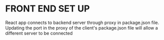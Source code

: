 # FRONT END SET UP

React app connects to backend server through proxy in package.json file. Updating the port in the proxy of the client's package.json file will allow
a different server to be connected

